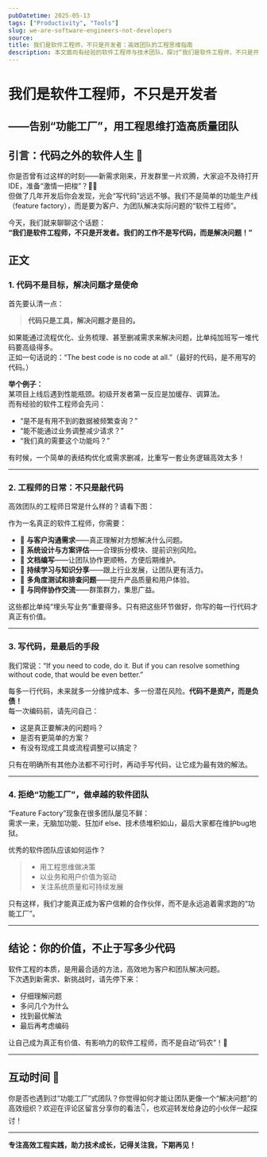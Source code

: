 ```yaml
---
pubDatetime: 2025-05-13
tags: ["Productivity", "Tools"]
slug: we-are-software-engineers-not-developers
source:
title: 我们是软件工程师，不只是开发者：高效团队的工程思维指南
description: 本文面向有经验的软件工程师与技术团队，探讨“我们是软件工程师，不只是开发者”的核心理念，深入分析代码只是解决问题的一种工具，强调系统设计、沟通、文档与工程实践对高质量软件的重要作用，并结合图文带你升级工程思维，告别“功能工厂”模式。
---
```


# 我们是软件工程师，不只是开发者

## ——告别“功能工厂”，用工程思维打造高质量团队

## 引言：代码之外的软件人生 🌱

你是否曾有过这样的时刻——新需求刚来，开发群里一片欢腾，大家迫不及待打开IDE，准备“激情一把梭”？🧑‍💻  
但做了几年开发后你会发现，光会“写代码”远远不够。我们不是简单的功能生产线（feature factory），而是要为客户、为团队解决实际问题的“软件工程师”。

今天，我们就来聊聊这个话题：  
**“我们是软件工程师，不只是开发者。我们的工作不是写代码，而是解决问题！”**

## 正文

### 1. 代码不是目标，解决问题才是使命

首先要认清一点：

> **代码只是工具，解决问题才是目的。**

如果能通过流程优化、业务梳理、甚至删减需求来解决问题，比单纯加班写一堆代码要高级得多。  
正如一句话说的：“The best code is no code at all.”（最好的代码，是不用写的代码。）

**举个例子：**  
某项目上线后遇到性能瓶颈。初级开发者第一反应是加缓存、调算法。  
而有经验的软件工程师会先问：

- “是不是有用不到的数据被频繁查询？”
- “能不能通过业务调整减少请求？”
- “我们真的需要这个功能吗？”

有时候，一个简单的表结构优化或需求删减，比重写一套业务逻辑高效太多！

---

### 2. 工程师的日常：不只是敲代码

高效团队的工程师日常是什么样的？请看下图：

作为一名真正的软件工程师，你需要：

- 🔹 **与客户沟通需求**——真正理解对方想解决什么问题。
- 🔹 **系统设计与方案评估**——合理拆分模块、提前识别风险。
- 🔹 **文档编写**——让团队协作更顺畅，方便后期维护。
- 🔹 **持续学习与知识分享**——跟上行业发展，让团队更有活力。
- 🔹 **多角度测试和排查问题**——提升产品质量和用户体验。
- 🔹 **与同伴协作交流**——群策群力，集思广益。

这些都比单纯“埋头写业务”重要得多。只有把这些环节做好，你写的每一行代码才真正有价值。

---

### 3. 写代码，是最后的手段

我们常说：“If you need to code, do it. But if you can resolve something without code, that would be even better.”

每多一行代码，未来就多一分维护成本、多一份潜在风险。**代码不是资产，而是负债！**  
每一次编码前，请先问自己：

- 这是真正要解决的问题吗？
- 是否有更简单的方案？
- 有没有现成工具或流程调整可以搞定？

只有在明确所有其他办法都不可行时，再动手写代码，让它成为最有效的解法。

---

### 4. 拒绝“功能工厂”，做卓越的软件团队

“Feature Factory”现象在很多团队屡见不鲜：  
需求一来，无脑加功能、狂加if else、技术债堆积如山，最后大家都在维护bug地狱。

优秀的软件团队应该如何运作？

> - 用工程思维做决策
> - 以业务和用户价值为驱动
> - 关注系统质量和可持续发展

只有这样，我们才能真正成为客户信赖的合作伙伴，而不是永远追着需求跑的“功能工厂”。

---

## 结论：你的价值，不止于写多少代码

软件工程的本质，是用最合适的方法，高效地为客户和团队解决问题。  
下次遇到新需求、新挑战时，请先停下来：

- 仔细理解问题
- 多问几个为什么
- 找到最优解法
- 最后再考虑编码

让自己成为真正有价值、有影响力的软件工程师，而不是自动“码农”！🚀

---

## 互动时间 🎉

你是否也遇到过“功能工厂”式团队？你觉得如何才能让团队更像一个“解决问题”的高效组织？欢迎在评论区留言分享你的看法👇，也欢迎转发给身边的小伙伴一起探讨！

---

**专注高效工程实践，助力技术成长，记得关注我，下期再见！**
